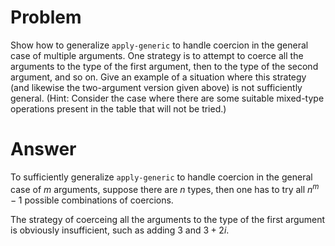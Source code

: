 # Problem
Show how to generalize `apply-generic` to handle coercion in the general case of multiple arguments. One strategy is to attempt to coerce all the arguments to the type of the first argument, then to the type of the second argument, and so on. Give an example of a situation where this strategy (and likewise the two-argument version given above) is not sufficiently general. (Hint: Consider the case where there are some suitable mixed-type operations present in the table that will not be tried.)

# Answer

To sufficiently generalize `apply-generic` to handle coercion in the general case of $m$ arguments, suppose there are $n$ types, then one has to try all $n^m - 1$ possible combinations of coercions.

The strategy of coerceing all the arguments to the type of the first argument is obviously insufficient, such as adding $3$ and $3 + 2i$.

